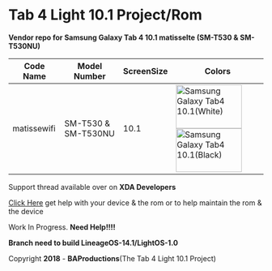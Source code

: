 # Tab 4 Light 10.1 Project/Rom

**Vendor repo for Samsung Galaxy Tab 4 10.1 matisselte (SM-T530 & SM-T530NU)**

|Code Name|Model Number|ScreenSize|Colors|
|--|--|--|--|
|matissewifi| SM-T530 & SM-T530NU |10.1|<img name="Samsung Galaxy Tab4 10.1(White)" src="https://i-cdn.phonearena.com/images/phones/46349-xlarge/Samsun-Galaxy-Tab-4-10.1-3a.jpg" width="130" height="86" alt="Samsung Galaxy Tab4 10.1(White)" title="Samsung Galaxy Tab4 10.1(White)"><img name="Samsung Galaxy Tab4 10.1(Black)" src="https://images.samsung.com/is/image/samsung/uk-galaxy-tab-4-10-1-t530-sm-t530nykabtu-010-front-black" width="130" height="86" alt="Samsung Galaxy Tab4 10.1(Black)" title="Samsung Galaxy Tab4 10.1(Black)">|

Support thread available over on **XDA Developers**

[Click Here](https://forum.xda-developers.com/tab-4/general/rom-lineage-7-1-2-sm-t530-t535-updated-t3839260/) get help with your device & the rom
or to help maintain the rom & the device 

Work In Progress. **Need Help!!!!**

**Branch need to build LineageOS-14.1/LightOS-1.0**

Copyright **2018** - **BAProductions**(The Tab 4 Light 10.1 Project)
